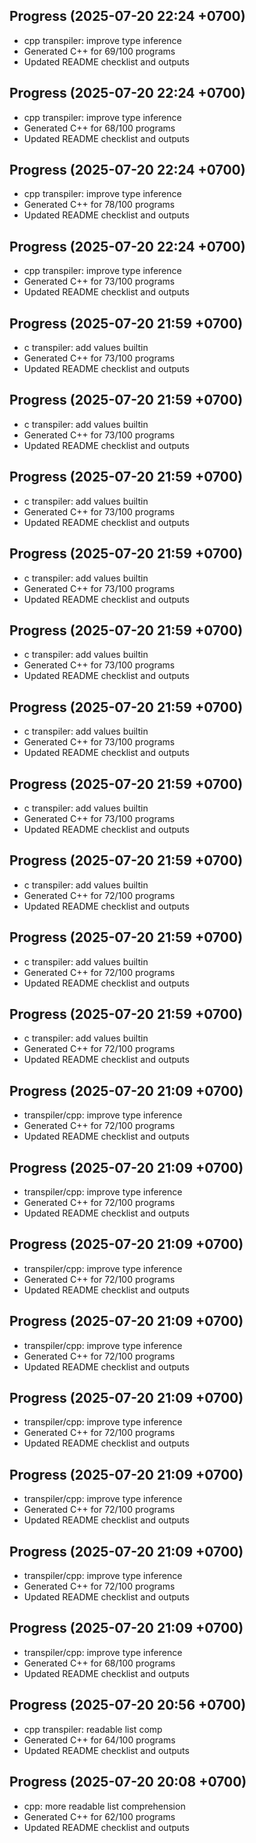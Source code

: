 ## Progress (2025-07-20 22:24 +0700)
- cpp transpiler: improve type inference
- Generated C++ for 69/100 programs
- Updated README checklist and outputs

## Progress (2025-07-20 22:24 +0700)
- cpp transpiler: improve type inference
- Generated C++ for 68/100 programs
- Updated README checklist and outputs

## Progress (2025-07-20 22:24 +0700)
- cpp transpiler: improve type inference
- Generated C++ for 78/100 programs
- Updated README checklist and outputs

## Progress (2025-07-20 22:24 +0700)
- cpp transpiler: improve type inference
- Generated C++ for 73/100 programs
- Updated README checklist and outputs

## Progress (2025-07-20 21:59 +0700)
- c transpiler: add values builtin
- Generated C++ for 73/100 programs
- Updated README checklist and outputs

## Progress (2025-07-20 21:59 +0700)
- c transpiler: add values builtin
- Generated C++ for 73/100 programs
- Updated README checklist and outputs

## Progress (2025-07-20 21:59 +0700)
- c transpiler: add values builtin
- Generated C++ for 73/100 programs
- Updated README checklist and outputs

## Progress (2025-07-20 21:59 +0700)
- c transpiler: add values builtin
- Generated C++ for 73/100 programs
- Updated README checklist and outputs

## Progress (2025-07-20 21:59 +0700)
- c transpiler: add values builtin
- Generated C++ for 73/100 programs
- Updated README checklist and outputs

## Progress (2025-07-20 21:59 +0700)
- c transpiler: add values builtin
- Generated C++ for 73/100 programs
- Updated README checklist and outputs

## Progress (2025-07-20 21:59 +0700)
- c transpiler: add values builtin
- Generated C++ for 73/100 programs
- Updated README checklist and outputs

## Progress (2025-07-20 21:59 +0700)
- c transpiler: add values builtin
- Generated C++ for 72/100 programs
- Updated README checklist and outputs

## Progress (2025-07-20 21:59 +0700)
- c transpiler: add values builtin
- Generated C++ for 72/100 programs
- Updated README checklist and outputs

## Progress (2025-07-20 21:59 +0700)
- c transpiler: add values builtin
- Generated C++ for 72/100 programs
- Updated README checklist and outputs

## Progress (2025-07-20 21:09 +0700)
- transpiler/cpp: improve type inference
- Generated C++ for 72/100 programs
- Updated README checklist and outputs

## Progress (2025-07-20 21:09 +0700)
- transpiler/cpp: improve type inference
- Generated C++ for 72/100 programs
- Updated README checklist and outputs

## Progress (2025-07-20 21:09 +0700)
- transpiler/cpp: improve type inference
- Generated C++ for 72/100 programs
- Updated README checklist and outputs

## Progress (2025-07-20 21:09 +0700)
- transpiler/cpp: improve type inference
- Generated C++ for 72/100 programs
- Updated README checklist and outputs

## Progress (2025-07-20 21:09 +0700)
- transpiler/cpp: improve type inference
- Generated C++ for 72/100 programs
- Updated README checklist and outputs

## Progress (2025-07-20 21:09 +0700)
- transpiler/cpp: improve type inference
- Generated C++ for 72/100 programs
- Updated README checklist and outputs

## Progress (2025-07-20 21:09 +0700)
- transpiler/cpp: improve type inference
- Generated C++ for 72/100 programs
- Updated README checklist and outputs

## Progress (2025-07-20 21:09 +0700)
- transpiler/cpp: improve type inference
- Generated C++ for 68/100 programs
- Updated README checklist and outputs

## Progress (2025-07-20 20:56 +0700)
- cpp transpiler: readable list comp
- Generated C++ for 64/100 programs
- Updated README checklist and outputs

## Progress (2025-07-20 20:08 +0700)
- cpp: more readable list comprehension
- Generated C++ for 62/100 programs
- Updated README checklist and outputs
